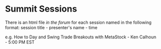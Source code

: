 # Summit Sessions

There is an html file *in the forum* for each session named in the following format:
session title - presenter's name - time

e.g. 
How to Day and Swing Trade Breakouts with MetaStock - Ken Calhoun - 5:00 PM EST
